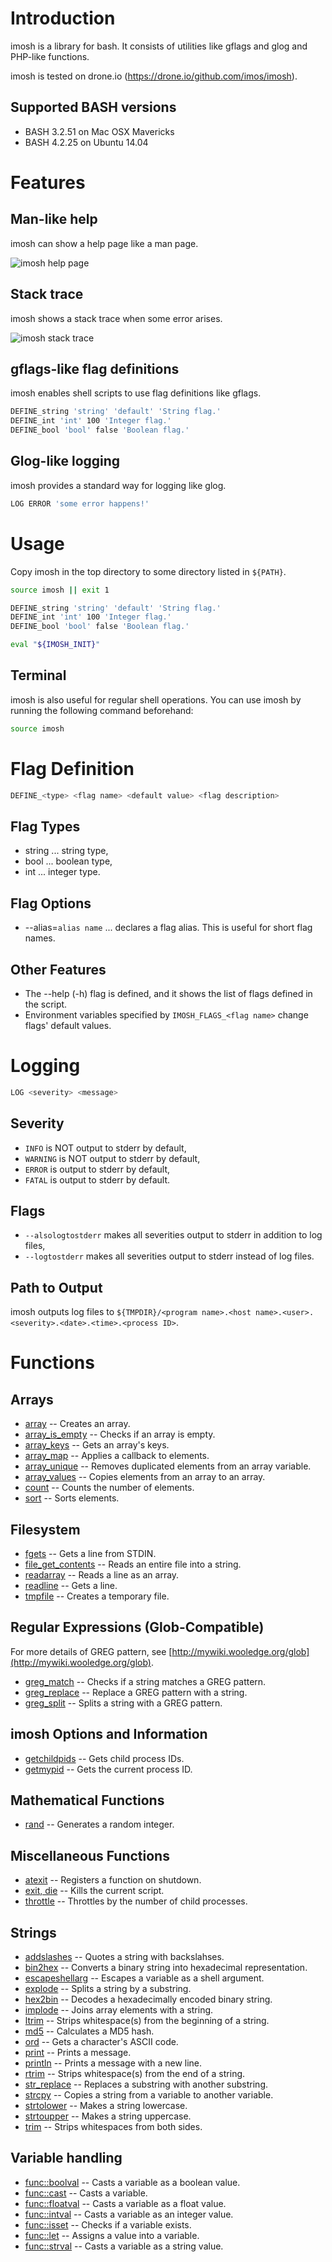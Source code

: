 Introduction
============

imosh is a library for bash.
It consists of utilities like gflags and glog and PHP-like functions.

imosh is tested on drone.io (https://drone.io/github.com/imos/imosh).

Supported BASH versions
-----------------------

* BASH 3.2.51 on Mac OSX Mavericks
* BASH 4.2.25 on Ubuntu 14.04


Features
========

Man-like help
-------------

imosh can show a help page like a man page.

![imosh help page](https://raw.github.com/wiki/imos/imosh/images/help.png)

Stack trace
-----------

imosh shows a stack trace when some error arises.

![imosh stack trace](https://raw.github.com/wiki/imos/imosh/images/stacktrace.png)

gflags-like flag definitions
----------------------------

imosh enables shell scripts to use flag definitions like gflags.

```sh
DEFINE_string 'string' 'default' 'String flag.'
DEFINE_int 'int' 100 'Integer flag.'
DEFINE_bool 'bool' false 'Boolean flag.'
```

Glog-like logging
-----------------

imosh provides a standard way for logging like glog.

```sh
LOG ERROR 'some error happens!'
```

Usage
=====

Copy imosh in the top directory to some directory listed in `${PATH}`.

```sh
source imosh || exit 1

DEFINE_string 'string' 'default' 'String flag.'
DEFINE_int 'int' 100 'Integer flag.'
DEFINE_bool 'bool' false 'Boolean flag.'

eval "${IMOSH_INIT}"
```

Terminal
--------

imosh is also useful for regular shell operations.
You can use imosh by running the following command beforehand:

```sh
source imosh
```


Flag Definition
===============

```sh
DEFINE_<type> <flag name> <default value> <flag description>
```

Flag Types
----------

* string ... string type,
* bool ... boolean type,
* int ... integer type.

Flag Options
------------

* --alias=`alias name` ... declares a flag alias.  This is useful for short flag names.

Other Features
--------------

* The --help (-h) flag is defined, and it shows the list of flags defined in the script.
* Environment variables specified by `IMOSH_FLAGS_<flag name>` change flags' default values.


Logging
=======

```sh
LOG <severity> <message>
```

Severity
--------

* `INFO` is NOT output to stderr by default,
* `WARNING` is NOT output to stderr by default,
* `ERROR` is output to stderr by default,
* `FATAL` is output to stderr by default.

Flags
-----

* `--alsologtostderr` makes all severities output to stderr in addition to log files,
* `--logtostderr` makes all severities output to stderr instead of log files.

Path to Output
--------------

imosh outputs log files to `${TMPDIR}/<program name>.<host name>.<user>.<severity>.<date>.<time>.<process ID>`.

<!-- MARKER:AUTO_GENERATED -->

# Functions
## Arrays

* [array](doc/array/array.sh.md) -- Creates an array.
* [array_is_empty](doc/array/array_is_empty.sh.md) -- Checks if an array is empty.
* [array_keys](doc/array/array_keys.sh.md) -- Gets an array's keys.
* [array_map](doc/array/array_map.sh.md) -- Applies a callback to elements.
* [array_unique](doc/array/array_unique.sh.md) -- Removes duplicated elements from an array variable.
* [array_values](doc/array/array_values.sh.md) -- Copies elements from an array to an array.
* [count](doc/array/count.sh.md) -- Counts the number of elements.
* [sort](doc/array/sort.sh.md) -- Sorts elements.

## Filesystem

* [fgets](doc/filesystem/fgets.sh.md) -- Gets a line from STDIN.
* [file_get_contents](doc/filesystem/file_get_contents.sh.md) -- Reads an entire file into a string.
* [readarray](doc/filesystem/readarray.sh.md) -- Reads a line as an array.
* [readline](doc/filesystem/readline.sh.md) -- Gets a line.
* [tmpfile](doc/filesystem/tmpfile.sh.md) -- Creates a temporary file.

## Regular Expressions (Glob-Compatible)
For more details of GREG pattern, see [http://mywiki.wooledge.org/glob](http://mywiki.wooledge.org/glob).

* [greg_match](doc/greg/greg_match.sh.md) -- Checks if a string matches a GREG pattern.
* [greg_replace](doc/greg/greg_replace.sh.md) -- Replace a GREG pattern with a string.
* [greg_split](doc/greg/greg_split.sh.md) -- Splits a string with a GREG pattern.

## imosh Options and Information

* [getchildpids](doc/info/getchildpids.sh.md) -- Gets child process IDs.
* [getmypid](doc/info/getmypid.sh.md) -- Gets the current process ID.

## Mathematical Functions

* [rand](doc/math/rand.sh.md) -- Generates a random integer.

## Miscellaneous Functions

* [atexit](doc/misc/atexit.sh.md) -- Registers a function on shutdown.
* [exit, die](doc/misc/exit.sh.md) -- Kills the current script.
* [throttle](doc/misc/throttle.sh.md) -- Throttles by the number of child processes.

## Strings

* [addslashes](doc/strings/addslashes.sh.md) -- Quotes a string with backslahses.
* [bin2hex](doc/strings/bin2hex.sh.md) -- Converts a binary string into hexadecimal representation.
* [escapeshellarg](doc/strings/escapeshellarg.sh.md) -- Escapes a variable as a shell argument.
* [explode](doc/strings/explode.sh.md) -- Splits a string by a substring.
* [hex2bin](doc/strings/hex2bin.sh.md) -- Decodes a hexadecimally encoded binary string.
* [implode](doc/strings/implode.sh.md) -- Joins array elements with a string.
* [ltrim](doc/strings/ltrim.sh.md) -- Strips whitespace(s) from the beginning of a string.
* [md5](doc/strings/md5.sh.md) -- Calculates a MD5 hash.
* [ord](doc/strings/ord.sh.md) -- Gets a character's ASCII code.
* [print](doc/strings/print.sh.md) -- Prints a message.
* [println](doc/strings/println.sh.md) -- Prints a message with a new line.
* [rtrim](doc/strings/rtrim.sh.md) -- Strips whitespace(s) from the end of a string.
* [str_replace](doc/strings/str_replace.sh.md) -- Replaces a substring with another substring.
* [strcpy](doc/strings/strcpy.sh.md) -- Copies a string from a variable to another variable.
* [strtolower](doc/strings/strtolower.sh.md) -- Makes a string lowercase.
* [strtoupper](doc/strings/strtoupper.sh.md) -- Makes a string uppercase.
* [trim](doc/strings/trim.sh.md) -- Strips whitespaces from both sides.

## Variable handling

* [func::boolval](doc/var/boolval.sh.md) -- Casts a variable as a boolean value.
* [func::cast](doc/var/cast.sh.md) -- Casts a variable.
* [func::floatval](doc/var/floatval.sh.md) -- Casts a variable as a float value.
* [func::intval](doc/var/intval.sh.md) -- Casts a variable as an integer value.
* [func::isset](doc/var/isset.sh.md) -- Checks if a variable exists.
* [func::let](doc/var/let.sh.md) -- Assigns a value into a variable.
* [func::strval](doc/var/strval.sh.md) -- Casts a variable as a string value.

